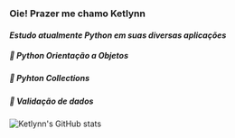###  Oie! Prazer me chamo Ketlynn
 #### _Estudo atualmente Python em suas diversas aplicações_
 ##### 🌻 Python Orientação a Objetos 
 ##### 🌻 Pyhton Collections
 ##### 🌻 Validação de dados 
 

  ![Ketlynn's GitHub stats](https://github-readme-stats.vercel.app/api?username=k3tyclemente&show_icons=true&theme=transparent&hide=issues)

<!--
**k3tyclemente/k3tyclemente** is a ✨ _special_ ✨ repository because its `README.md` (this file) appears on your GitHub profile.

Here are some ideas to get you started:

- 🔭 I’m currently working on ...
- 🌱 I’m currently learning ...
- 👯 I’m looking to collaborate on ...
- 🤔 I’m looking for help with ...
- 💬 Ask me about ...
- 📫 How to reach me: ...
- 😄 Pronouns: ...
- ⚡ Fun fact: ...
-->
